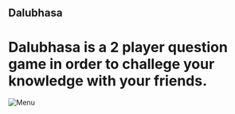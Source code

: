## Dalubhasa
# Dalubhasa is a 2 player question game in order to challege your knowledge with your friends. 
![Menu](https://user-images.githubusercontent.com/59752567/104081815-368ba880-526c-11eb-9fcc-332361a02935.gif)

